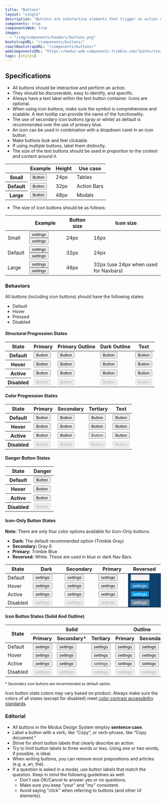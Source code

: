 ```yaml
---
title: "Buttons"
layout: "single"
description: "Buttons are interactive elements that trigger an action or an event."
components: true
componentsWeb: true
images:
  - "/img/components/headers/buttons.png"
bootstrapURL: "/components/buttons/"
reactBootstrapURL: "/components/buttons/"
webComponentsURL: "https://modus-web-components.trimble.com/?path=/story/components-button--default"
tags: [styles]
---
```


<link rel="stylesheet" href="https://cdn.jsdelivr.net/npm/@trimble-oss/modus-icons@1/dist/modus-solid/fonts/modus-icons.css">

<style>
[data-theme="light"] #btn-dark-hover {
  background-color: #e0e1e9 !important;
}
[data-theme="light"] #btn-primary-hover {
  background-color: #dcedf9 !important;
}
</style>
<style>
[data-theme="dark"] #btn-secondary-default {
  color: #90939f !important;
}
[data-theme="dark"] #btn-secondary-hover {
  color: #7d808d !important;
}
[data-theme="dark"] #btn-secondary-active {
  color: #353a40 !important;
  background-color: #90939f !important;
}
[data-theme="dark"] #btn-secondary-disabled {
  color: #90939f !important;
}
</style>

## Specifications

- All buttons should be interactive and perform an action.
- They should be discoverable, easy to identify, and specific.
- Always have a text label within the text button container. Icons are optional.
- When using icon buttons, make sure the symbol is comprehensive and scalable. A text tooltip can provide the name of the functionality.
- The use of secondary icon buttons (gray or white) as default is recommended over the use of primary blue.
- An icon can be used in combination with a dropdown caret in an icon button.
- Make buttons look and feel clickable.
- If using multiple buttons, label them distinctly.
- The size of the text buttons should be used in proportion to the context and content around it.

<table class="table table-bordered">
  <thead class="thead-light">
    <tr>
      <th></th>
      <th>Example</th>
      <th>Height</th>
      <th>Use case</th>
    </tr>
  </thead>
  <tbody>
    <tr>
      <th scope="row">Small</th>
      <td class="anatomy-cell">
        <button type="button"
          data-anatomy-colors="false"
          class="btn btn-sm btn-primary anatomy-display-static"
        >
          Button
        </button>
      </td>
      <td>24px</td>
      <td>Tables</td>
    </tr>
    <tr>
      <th scope="row">Default</th>
      <td class="anatomy-cell">
        <button type="button"
          data-anatomy-colors="false"
          class="btn btn-primary anatomy-display-static"
        >
          Button
        </button>
      </td>
      <td>32px</td>
      <td>Action Bars</td>
    </tr>
    <tr>
      <th scope="row">Large</th>
      <td class="anatomy-cell">
        <button type="button"
          data-anatomy-colors="false"
          class="btn btn-lg btn-primary anatomy-display-static"
        >
          Button
        </button>
      </td>
      <td>48px</td>
      <td>Modals</td>
    </tr>
  </tbody>
</table>

- The size of icon buttons should be as follows:

<table class="table table-bordered">
  <thead>
    <tr>
      <th></th>
      <th>Example</th>
      <th>Button size</th>
      <th>Icon size</th>
    </tr>
  </thead>
  <tbody>
    <tr>
      <td>Small</td>
      <td>
      <button type="button" class="btn btn-sm btn-icon-only btn-text-dark pe-none" aria-label="settings"><i class="modus-icons notranslate" aria-hidden="true">settings</i></button>
      <button type="button" class="btn btn-sm btn-icon-only btn-outline-dark pe-none" aria-label="settings"><i class="modus-icons notranslate" aria-hidden="true">settings</i></button></td>
      <td>24px</td>
      <td>16px</td>
    </tr>
    <tr>
      <td>Default</td>
      <td><button type="button" class="btn btn-icon-only btn-text-dark pe-none" aria-label="settings"><i class="modus-icons notranslate" aria-hidden="true">settings</i></button>
      <button type="button" class="btn btn-icon-only btn-outline-dark pe-none" aria-label="settings"><i class="modus-icons notranslate" aria-hidden="true">settings</i></button></td>
      <td>32px</td>
      <td>24px</td>
    </tr>
    <tr>
      <td>Large</td>
      <td><button type="button" class="btn btn-lg btn-icon-only btn-text-dark pe-none" aria-label="settings"><i class="modus-icons notranslate" aria-hidden="true">settings</i></button>
      <button type="button" class="btn btn-lg btn-icon-only btn-outline-dark pe-none" aria-label="settings"><i class="modus-icons notranslate" aria-hidden="true">settings</i></button></td>
      <td>48px</td>
      <td>32px (use 24px when used for Navbars)</td>
    </tr>
  </tbody>
</table>

### Behaviors

All buttons (including icon buttons) should have the following states:

- Default
- Hover
- Pressed
- Disabled

#### Structural Progression States

<table class="table table-bordered" style="width: max-content">
  <thead class="thead-light">
    <tr>
      <th>State</th>
      <th>Primary</th>
      <th>Primary Outline</th>
      <th>Dark Outline</th>
      <th>Text</th>
    </tr>
  </thead>
  <tbody>
    <tr>
      <th scope="row">Default</th>
      <td>
        <button class="btn btn-primary" type="button">Button</button>
      </td>
      <td>
        <button class="btn btn-outline-primary" type="button">Button</button>
      </td>
      <td>
        <button class="btn btn-outline-dark" type="button">Button</button>
      </td>
      <td>
        <button class="btn btn-text-primary" type="button">Button</button>
      </td>
    </tr>
    <tr>
      <th scope="row">Hover</th>
      <td><button class="btn hover btn-primary" type="button">Button</button></td>
      <td><button class="btn hover btn-outline-primary" type="button">Button</button></td>
      <td><button class="btn hover btn-outline-dark" type="button">Button</button></td>
      <td><button class="btn hover btn-text-primary" type="button">Button</button></td>
    </tr>
    <tr>
      <th scope="row">Active</th>
      <td>
        <button class="btn display-active btn-primary" type="button">Button</button>
      </td>
      <td>
        <button class="btn display-active btn-outline-primary" type="button">Button</button>
      </td>
      <td>
        <button class="btn display-active btn-outline-dark" type="button">Button</button>
      </td>
      <td>
        <button class="btn display-active btn-text-primary" type="button">Button</button>
      </td>
    </tr>
    <tr>
      <th scope="row">Disabled</th>
      <td><button disabled class="btn btn-primary" type="button">Button</button></td>
      <td><button disabled class="btn btn-outline-primary" type="button">Button</button></td>
      <td><button disabled class="btn btn-outline-dark" type="button">Button</button></td>
      <td><button disabled class="btn btn-text-primary" type="button">Button</button></td>
    </tr>
  </tbody>
</table>

#### Color Progression States

<table class="table table-bordered" style="width: max-content">
  <thead class="thead-light">
    <tr>
      <th>State</th>
      <th>Primary</th>
      <th>Secondary</th>
      <th>Tertiary</th>
      <th>Text</th>
    </tr>
  </thead>
  <tbody>
    <tr>
      <th scope="row">Default</th>
      <td>
        <button class="btn btn-primary" type="button">Button</button>
      </td>
      <td>
        <button class="btn btn-secondary" type="button">Button</button>
      </td>
      <td>
        <button class="btn btn-tertiary" type="button">Button</button>
      </td>
      <td>
        <button class="btn btn-text-primary" type="button">Button</button>
      </td>
    </tr>
    <tr>
      <th scope="row">Hover</th>
      <td><button class="btn hover btn-primary" type="button">Button</button></td>
      <td><button class="btn hover btn-secondary" type="button">Button</button></td>
      <td><button class="btn hover btn-tertiary" type="button">Button</button></td>
      <td><button class="btn hover btn-text-primary" type="button">Button</button></td>
    </tr>
    <tr>
      <th scope="row">Active</th>
      <td>
        <button class="btn display-active btn-primary" type="button">Button</button>
      </td>
      <td>
        <button class="btn display-active btn-secondary" type="button">Button</button>
      </td>
      <td>
        <button class="btn display-active btn-tertiary" type="button" style="color: #252a2e">Button</button>
      </td>
      <td>
        <button class="btn display-active btn-text-primary" type="button">Button</button>
      </td>
    </tr>
    <tr>
      <th scope="row">Disabled</th>
      <td><button disabled class="btn btn-primary" type="button">Button</button></td>
      <td><button disabled class="btn btn-secondary" type="button">Button</button></td>
      <td><button disabled class="btn btn-tertiary" type="button">Button</button></td>
      <td><button disabled class="btn btn-text-primary" type="button">Button</button></td>
    </tr>
  </tbody>
</table>

#### Danger Button States

<table class="table table-bordered" style="width: max-content">
  <thead class="thead-light">
    <tr>
      <th>State</th>
      <th>Danger</th>
    </tr>
  </thead>
  <tbody>
    <tr>
      <th scope="row">Default</th>
      <td>
        <button class="btn btn-danger" type="button">Button</button>
      </td>
    </tr>
    <tr>
      <th scope="row">Hover</th>
      <td><button class="btn hover btn-danger" type="button">Button</button></td>
    </tr>
    <tr>
      <th scope="row">Active</th>
       <td>
        <button class="btn display-active btn-danger" type="button">Button</button>
      </td>
    </tr>
    <tr>
      <th scope="row">Disabled</th>
      <td><button disabled class="btn btn-danger" type="button">Button</button></td>
    </tr>
  </tbody>
</table>

#### Icon-Only Button States

**Note:** There are only four color options available for Icon-Only buttons:

- **Dark:** The default recommended option (Trimble Gray)
- **Secondary:** Gray 6
- **Primary:** Trimble Blue
- **Reversed:** White. These are used in blue or dark Nav Bars.

<table class="table table-bordered">
  <thead>
    <tr>
      <th style="width: 12%">State</th>
      <th style="width: 22%">Dark</th>
      <th style="width: 22%">Secondary</th>
      <th style="width: 22%">Primary</th>
      <th style="width: 22%">Reversed</th>
    </tr>
  </thead>
  <tbody>
    <tr>
      <td style="width: 12%">Default</td>
      <td style="width: 22%">
        <button type="button" class="btn btn-icon-only btn-text-dark pe-none"><i class="modus-icons notranslate" aria-hidden="true">settings</i></button>
      </td>
      <td style="width: 22%">
        <button type="button" id="btn-secondary-default" class="btn btn-icon-only btn-text-secondary pe-none"><i class="modus-icons notranslate" aria-hidden="true">settings</i></button>
      </td>
      <td style="width: 22%">
        <button type="button" class="btn btn-icon-only btn-text-primary pe-none"><i class="modus-icons notranslate" aria-hidden="true">settings</i></button>
      </td>
      <td style="background-color: #0e416c; color:#fff !important;">
        <button type="button" class="btn btn-icon-only pe-none"><i class="modus-icons notranslate" aria-hidden="true" style="color:#fff;">settings</i></button>
      </td>
    </tr>
    <tr>
      <td>Hover</td>
      <td>
        <button type="button" id="btn-dark-hover" class="btn btn-icon-only btn-text-dark pe-none hover"><i class="modus-icons notranslate" aria-hidden="true">settings</i></button>
      </td>
      <td>
        <button type="button" id="btn-secondary-hover" class="btn btn-icon-only btn-text-secondary pe-none hover"><i class="modus-icons notranslate" aria-hidden="true">settings</i></button>
      </td>
      <td>
        <button type="button" id="btn-primary-hover" class="btn btn-icon-only text-primary btn-outline-primary border-0 pe-none hover"><i class="modus-icons notranslate" aria-hidden="true">settings</i></button>
      </td>
      <td style="background-color: #0e416c; color:#fff !important;">
        <button type="button" class="btn btn-icon-only pe-none bg-primary hover" style="border-width: 1px !important; border-color: #019AEB !important; background-color: #217CBB !important;">
        <i class="modus-icons notranslate" aria-hidden="true" style="color:#fff;">settings</i></button>
      </td>
    </tr>
    <tr>
      <td>Active</td>
      <td>
        <button type="button" class="btn btn-icon-only btn-text-dark display-active pe-none"><i class="modus-icons notranslate" aria-hidden="true">settings</i></button>
      </td>
      <td>
        <button type="button" id="btn-secondary-active" class="btn btn-icon-only btn-text-secondary display-active pe-none"><i class="modus-icons notranslate" aria-hidden="true">settings</i></button>
      </td>
      <td>
        <button type="button" class="btn btn-icon-only btn-text-primary display-active pe-none"><i class="modus-icons notranslate" aria-hidden="true">settings</i></button>
      </td>
      <td style="background-color: #0e416c;">
        <button type="button" class="btn btn-icon-only btn-text-darkblue display-active bg-active pe-none" style="background-color: #019AEB !important; color:#fff !important;">
        <i class="modus-icons notranslate" aria-hidden="true" style="color:#fff;">settings</i></button>
      </td>
    </tr>
    <tr>
      <td>Disabled</td>
      <td>
        <button type="button" disabled class="btn btn-icon-only btn-text-dark pe-none"><i class="modus-icons notranslate" aria-hidden="true">settings</i></button>
      </td>
      <td>
        <button type="button" id="btn-secondary-disabled" disabled class="btn btn-icon-only btn-text-secondary pe-none"><i class="modus-icons notranslate" aria-hidden="true">settings</i></button>
      </td>
      <td>
        <button type="button" disabled class="btn btn-icon-only btn-text-primary pe-none"><i class="modus-icons notranslate" aria-hidden="true">settings</i></button>
      </td>
      <td style="background-color: #0e416c; color:#fff !important;">
        <button type="button" disabled class="btn btn-icon-only pe-none"><i class="modus-icons notranslate" aria-hidden="true" style="color:#fff;">settings</i></button>
      </td>
    </tr>
  </tbody>
</table>

#### Icon Button States (Solid And Outline)

<table class="table table-bordered">
  <thead>
    <tr>
      <th rowspan="2">State</th>
      <th colspan="3">Solid</th>
      <th colspan="2">Outline</th>
    </tr>
    <tr>
      <th>Primary</th>
      <th>Secondary*</th>
      <th>Tertiary</th>
      <th>Primary</th>
      <th>Secondary*</th>
    </tr>
  </thead>
  <tbody>
    <tr>
      <td>Default</td>
      <td><button type="button" class="btn btn-icon-only btn-primary pe-none"><i class="modus-icons notranslate" aria-hidden="true">settings</i></button></td>
      <td><button type="button" class="btn btn-icon-only btn-secondary pe-none"><i class="modus-icons notranslate" aria-hidden="true">settings</i></button></td>
      <td><button type="button" class="btn btn-icon-only btn-tertiary pe-none"><i class="modus-icons notranslate" aria-hidden="true">settings</i></button></td>
      <td><button type="button" class="btn btn-icon-only btn-outline-primary pe-none"><i class="modus-icons notranslate" aria-hidden="true">settings</i></button></td>
      <td><button type="button" class="btn btn-icon-only btn-outline-secondary pe-none"><i class="modus-icons notranslate" aria-hidden="true">settings</i></button></td>
    </tr>
    <tr>
      <td>Hover</td>
      <td><button type="button" class="btn btn-icon-only btn-primary pe-none hover"><i class="modus-icons notranslate" aria-hidden="true">settings</i></button></td>
      <td><button type="button" class="btn btn-icon-only btn-secondary pe-none hover"><i class="modus-icons notranslate" aria-hidden="true">settings</i></button></td>
      <td><button type="button" class="btn btn-icon-only btn-tertiary pe-none hover"><i class="modus-icons notranslate" aria-hidden="true">settings</i></button></td>
      <td><button type="button" class="btn btn-icon-only btn-outline-primary pe-none hover"><i class="modus-icons notranslate" aria-hidden="true">settings</i></button></td>
      <td><button type="button" class="btn btn-icon-only btn-outline-secondary pe-none hover"><i class="modus-icons notranslate" aria-hidden="true">settings</i></button></td>
    </tr>
    <tr>
      <td>Active</td>
      <td><button type="button" class="btn btn-icon-only btn-primary display-active pe-none"><i class="modus-icons notranslate" aria-hidden="true">settings</i></button></td>
      <td><button type="button" class="btn btn-icon-only btn-secondary display-active pe-none"><i class="modus-icons notranslate" aria-hidden="true">settings</i></button></td>
      <td><button type="button" class="btn btn-icon-only btn-tertiary display-active pe-none"><i class="modus-icons notranslate" aria-hidden="true" style="color:#252a2e">settings</i></button></td>
      <td><button type="button" class="btn btn-icon-only btn-outline-primary display-active pe-none"><i class="modus-icons notranslate" aria-hidden="true">settings</i></button></td>
      <td><button type="button" class="btn btn-icon-only btn-outline-secondary display-active pe-none"><i class="modus-icons notranslate" aria-hidden="true">settings</i></button></td>
    </tr>
    <tr>
      <td>Disabled</td>
      <td><button type="button" disabled class="btn btn-icon-only btn-primary pe-none"><i class="modus-icons notranslate" aria-hidden="true">settings</i></button></td>
      <td><button type="button" disabled class="btn btn-icon-only btn-secondary pe-none"><i class="modus-icons notranslate" aria-hidden="true">settings</i></button></td>
      <td><button type="button" disabled class="btn btn-icon-only btn-tertiary pe-none"><i class="modus-icons notranslate" aria-hidden="true">settings</i></button></td>
      <td><button type="button" disabled class="btn btn-icon-only btn-outline-primary pe-none"><i class="modus-icons notranslate" aria-hidden="true">settings</i></button></td>
      <td><button type="button" disabled class="btn btn-icon-only btn-outline-secondary pe-none"><i class="modus-icons notranslate" aria-hidden="true">settings</i></button></td>
    </tr>
  </tbody>
</table>

<small>\* Secondary icon buttons are recommended as default option.</small>

Icon button state colors may vary based on product. Always make sure the colors of all states (except for disabled) meet [color contrast accessibility standards](/foundations/accessibility/).

### Editorial

- All buttons in the Modus Design System employ **sentence case**.
- Label a button with a verb, like “Copy”, or verb-phrase, like “Copy document.”
- Strive for short button labels that clearly describe an action.
- Try to limit button labels to three words or less. Using one or two words, if possible, is ideal.
- When writing buttons, you can remove most prepositions and articles (e.g. a, an, the).
- If a question is asked in a modal, use button labels that match the question. Keep in mind the following guidelines as well:
  - Don't use OK/Cancel to answer yes or no questions.
  - Make sure you keep "your" and "my" consistent.
  - Avoid saying "click" when referring to buttons (and other UI elements).
